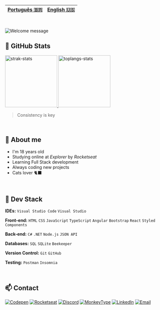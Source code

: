 | [Português 🇧🇷](https://github.com/apaolaoliveira/apaolaoliveira/blob/main/ReadMe-ptbr.md) | [English 🇺🇸](https://github.com/apaolaoliveira/apaolaoliveira/blob/main/README.md) |
|---|---|

<br>

<!-- I made it on https://readme-typing-svg.demolab.com/demo/ -->
![Welcome message](https://readme-typing-svg.demolab.com?font=Silkscreen&duration=3000&pause=1500&color=F3BD39&width=435&lines=Hey%2C+I'm+Paola+Oliveira;Welcome+to+my+GitHub+:%29; "Welcome Message")

## 💫 GitHub Stats

<!-- I got this cards in https://github.com/anuraghazra/github-readme-stats --> 
<a href="#">
    <img alt="strak-stats" height="170em" src="https://github-readme-streak-stats.herokuapp.com/?user=apaolaoliveira&theme=omni&hide_border=true&theme=ayu-mirage" /> 
    <img alt="toplangs-stats" height="170em" src="https://github-readme-stats.vercel.app/api/top-langs/?username=apaolaoliveira&layout=compact&hide_border=true&theme=ayu-mirage" />    
</a>

> Consistency is key

<br>

## 🍄 About me
    
- I'm 18 years old                                                                          
- Studying online at <em>Explorer</em> by <em>Rocketseat</em>  
- Learning Full Stack development                                                     
- Always coding new projects  
- Cats lover 🐈‍⬛

<br>

## 🚀 Dev Stack

**IDEs:** `Visual Studio Code` `Visual Studio` 
    
**Front-end:** `HTML` `CSS` `JavaScript` `TypeScript` `Angular` `Bootstrap` `React` `Styled Components`

**Back-end:** `C#` `.NET` `Node.js` `JSON API`

**Databases:** `SQL` `SQLite` `Beekeeper` 

**Version Control:** `Git` `GitHub`

**Testing:** `Postman` `Insomnia`   

<br>

## 📫 Contact
 
<!-- Badges from https://dev.to/envoy_/150-badges-for-github-pnk -->
[![Codepen](https://img.shields.io/badge/Codepen-000000?style=for-the-badge&logo=codepen&logoColor=white "Codepen")](https://codepen.io/apaolaoliveira)
[![Rocketseat](https://img.shields.io/badge/Rocketseat-8B89CC?style=for-the-badge&logo=rocketseat&logoColor=white "Rocketseat")](https://app.rocketseat.com.br/me/apaolaoliveira)
[![Discord](https://img.shields.io/badge/@apaolaoliveira.dev-7289DA?style=for-the-badge&logo=discord&logoColor=white "My Discord user")](#)
[![MonkeyType](https://img.shields.io/badge/Monkeytype-4c89bc?style=for-the-badge&logo=monkeytype&logoColor=white "Monkeytype")](https://monkeytype.com/profile/apaolaoliveira)
[![LinkedIn](https://img.shields.io/badge/LinkedIn-0077B5?style=for-the-badge&logo=linkedin&logoColor=white "LinkedIn")](https://www.linkedin.com/in/apaolaoliveira/)
[![Email](https://img.shields.io/badge/Gmail-ca0b4a?style=for-the-badge&logo=gmail&logoColor=white "Email")](mailto:paolaoliveira.dev@gmail.com)

